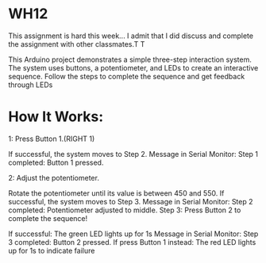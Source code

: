 # WH12
This assignment is hard this week...
I admit that I did discuss and complete the assignment with other classmates.T T
 
This Arduino project demonstrates a simple three-step interaction system. 
The system uses buttons, a potentiometer, and LEDs to create an interactive sequence. 
Follow the steps to complete the sequence and get feedback through LEDs

# How It Works:

1: Press Button 1.(RIGHT 1)

If successful, the system moves to Step 2.
Message in Serial Monitor: Step 1 completed: Button 1 pressed.

2: Adjust the potentiometer.

Rotate the potentiometer until its value is between 450 and 550.
If successful, the system moves to Step 3.
Message in Serial Monitor: Step 2 completed: Potentiometer adjusted to middle.
Step 3: Press Button 2 to complete the sequence!

If successful:
The green LED lights up for 1s
Message in Serial Monitor: Step 3 completed: Button 2 pressed.
If press Button 1 instead:
The red LED lights up for 1s to indicate failure


